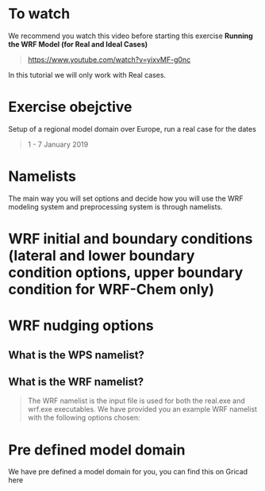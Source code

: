 # To watch
We recommend you watch this video before starting this exercise
**Running the WRF Model (for Real and Ideal Cases)**
> https://www.youtube.com/watch?v=yixvMF-g0nc

In this tutorial we will only work with Real cases.

# Exercise obejctive 
Setup of a regional model domain over Europe, run a real case for the dates 
> 1 - 7 January 2019

# Namelists
The main way you will set options and decide how you will use the WRF modeling system and preprocessing system is through namelists.

# WRF initial and boundary conditions (lateral and lower boundary condition options, upper boundary condition for WRF-Chem only)

# WRF nudging options 

## What is the WPS namelist?
> 

## What is the WRF namelist?
> The WRF namelist is the input file is used for both the real.exe and wrf.exe executables.  We have provided you an example WRF namelist with the following options chosen:

# Pre defined model domain
We have pre defined a model domain for you, you can find this on Gricad here


